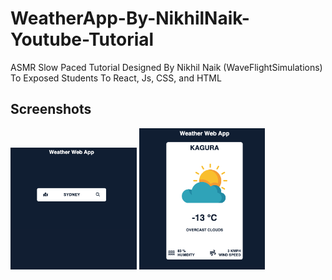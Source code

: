 # WeatherApp-By-NikhilNaik-Youtube-Tutorial
ASMR Slow Paced Tutorial Designed By Nikhil Naik (WaveFlightSimulations) To Exposed Students To React, Js, CSS, and HTML

## Screenshots 
<p float="left">
  <img src="https://github.com/nikhilsurfingaus/WeatherApp-By-NikhilNaik-Youtube-Tutorial/blob/main/src/assets/search.png" width="40%"/>
  <img src="https://github.com/nikhilsurfingaus/WeatherApp-By-NikhilNaik-Youtube-Tutorial/blob/main/src/assets/result.png"  width="40%"/>
</p>
